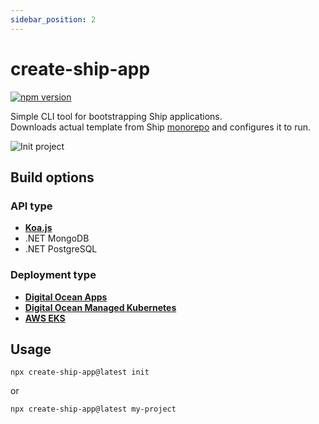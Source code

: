 ```yaml
---
sidebar_position: 2
---
```


# create-ship-app

[![npm version](https://badge.fury.io/js/create-ship-app.svg)](https://badge.fury.io/js/create-ship-app)

Simple CLI tool for bootstrapping Ship applications.  
Downloads actual template from Ship [monorepo](https://github.com/paralect/ship) and configures it to run.

![Init project](/img/deployment/digital-ocean/init-project.png)

## Build options

### API type

- [**Koa.js**](/docs/api/overview)
- .NET MongoDB
- .NET PostgreSQL

### Deployment type

- [**Digital Ocean Apps**](/docs/deployment/digital-ocean-apps.md)
- [**Digital Ocean Managed Kubernetes**](/docs/deployment/kubernetes/digital-ocean.md)
- [**AWS EKS**](/docs/deployment/kubernetes/aws.md)

## Usage

```shell
npx create-ship-app@latest init
```

or

```shell
npx create-ship-app@latest my-project
```
